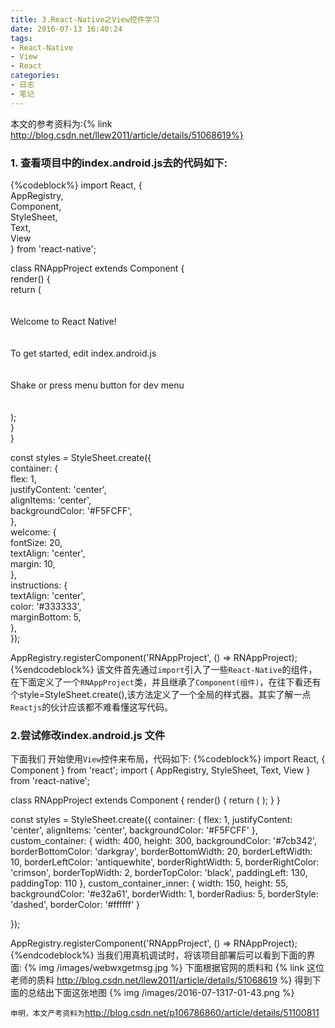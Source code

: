 ```yaml
---
title: 3.React-Native之View控件学习
date: 2016-07-13 16:40:24
tags:
- React-Native
- View
- React
categories:
- 日志
- 笔记
---
```

本文的参考资料为:{% link http://blog.csdn.net/llew2011/article/details/51068619%}

### 1. 查看项目中的index.android.js去的代码如下:
{%codeblock%}
import React, {  
  AppRegistry,  
  Component,  
  StyleSheet,  
  Text,  
  View  
} from 'react-native';  

class RNAppProject extends Component {  
  render() {  
    return (  
      <View style={styles.container}>  
        <Text style={styles.welcome}>  
          Welcome to React Native!  
        </Text>  
        <Text style={styles.instructions}>  
          To get started, edit index.android.js  
        </Text>  
        <Text style={styles.instructions}>  
          Shake or press menu button for dev menu  
        </Text>  
      </View>  
    );  
  }  
}  

const styles = StyleSheet.create({  
  container: {  
    flex: 1,  
    justifyContent: 'center',  
    alignItems: 'center',  
    backgroundColor: '#F5FCFF',  
  },  
  welcome: {  
    fontSize: 20,  
    textAlign: 'center',  
    margin: 10,  
  },  
  instructions: {  
    textAlign: 'center',  
    color: '#333333',  
    marginBottom: 5,  
  },  
});  

AppRegistry.registerComponent('RNAppProject', () => RNAppProject);
{%endcodeblock%}
该文件首先通过`import`引入了一些`React-Native`的组件，在下面定义了一个`RNAppProject`类，并且继承了`Component(组件)`，在往下看还有个style=StyleSheet.create(),该方法定义了一个全局的样式器。其实了解一点`Reactjs`的伙计应该都不难看懂这写代码。

### 2.尝试修改index.android.js 文件
下面我们 开始使用`View`控件来布局，代码如下:
{%codeblock%}
import React, { Component } from 'react';
import {
  AppRegistry,
  StyleSheet,
  Text,
  View
} from 'react-native';

class RNAppProject extends Component {
  render() {
    return (
        <View style={styles.container}>
          <View style={styles.custom_container}>
            <View style={styles.custom_container_inner}></View>
          </View>
        </View>
    );
  }
}

const styles = StyleSheet.create({
  container: {
    flex: 1,
    justifyContent: 'center',
    alignItems: 'center',
    backgroundColor: '#F5FCFF'
  },
  custom_container: {
    width: 400,
    height: 300,
    backgroundColor: '#7cb342',
    borderBottomColor: 'darkgray',
    borderBottomWidth: 20,
    borderLeftWidth: 10,
    borderLeftColor: 'antiquewhite',
    borderRightWidth: 5,
    borderRightColor: 'crimson',
    borderTopWidth: 2,
    borderTopColor: 'black',
    paddingLeft: 130,
    paddingTop: 110
  },
  custom_container_inner: {
    width: 150,
    height: 55,
    backgroundColor: '#e32a61',
    borderWidth: 1,
    borderRadius: 5,
    borderStyle: 'dashed',
    borderColor: '#ffffff'
  }

});

AppRegistry.registerComponent('RNAppProject', () => RNAppProject);
{%endcodeblock%}
当我们用真机调试时，将该项目部署后可以看到下面的界面:
{% img /images/webwxgetmsg.jpg %}
下面根据官网的质料和 {% link 这位老师的质料 http://blog.csdn.net/llew2011/article/details/51068619 %} 得到下面的总结出下面这张地图
{% img /images/2016-07-1317-01-43.png %}

`申明，本文产考资料为`http://blog.csdn.net/p106786860/article/details/51100811 
